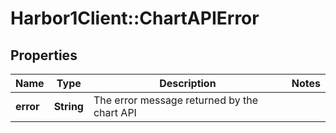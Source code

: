# Harbor1Client::ChartAPIError

## Properties
Name | Type | Description | Notes
------------ | ------------- | ------------- | -------------
**error** | **String** | The error message returned by the chart API | 


